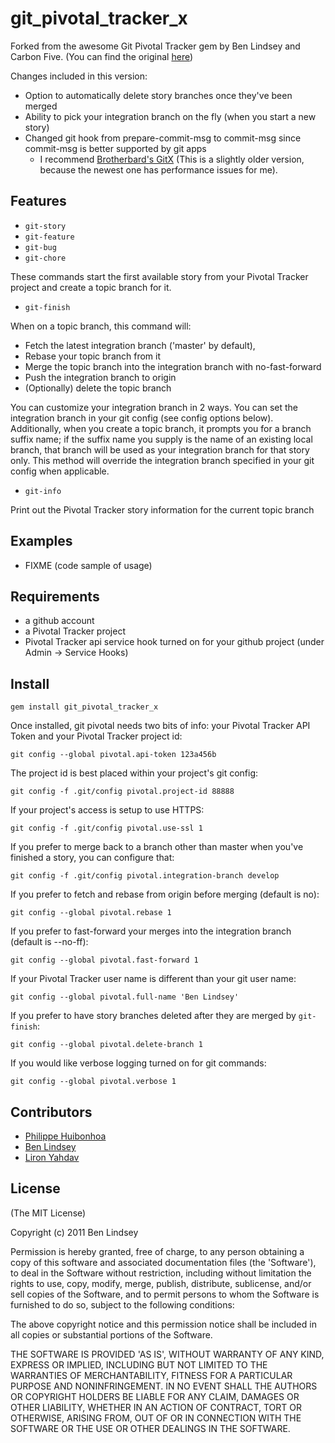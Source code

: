 git\_pivotal\_tracker_x
===========

Forked from the awesome Git Pivotal Tracker gem by Ben Lindsey and Carbon Five.  (You can find the original [here](https://github.com/blindsey/git_pivotal_tracker))

Changes included in this version:

* Option to automatically delete story branches once they've been merged
* Ability to pick your integration branch on the fly (when you start a new story)
* Changed git hook from prepare-commit-msg to commit-msg since commit-msg is better supported by git apps
  * I recommend [Brotherbard's GitX](https://github.com/downloads/phuibonhoa/git_pivotal_tracker/GitX.app.zip) (This is a slightly older version, because the newest one has performance issues for me).

Features
--------

* `git-story`
* `git-feature`
* `git-bug`
* `git-chore`

These commands start the first available story from your Pivotal Tracker project and create a topic branch for it.

* `git-finish`

When on a topic branch, this command will:

* Fetch the latest integration branch ('master' by default), 
* Rebase your topic branch from it
* Merge the topic branch into the integration branch with no-fast-forward 
* Push the integration branch to origin
* (Optionally) delete the topic branch

You can customize your integration branch in 2 ways.  You can set the integration branch in your git config (see config options below).  Additionally, when you create a topic branch, it prompts you for a branch suffix name; if the suffix name you supply is the name of an existing local branch, that branch will be used as your integration branch for that story only.  This method will override the integration branch specified in your git config when applicable.

* `git-info`

Print out the Pivotal Tracker story information for the current topic branch

Examples
--------

* FIXME (code sample of usage)

Requirements
------------

* a github account
* a Pivotal Tracker project
* Pivotal Tracker api service hook turned on for your github project (under Admin -> Service Hooks)

Install
-------

``gem install git_pivotal_tracker_x``

Once installed, git pivotal needs two bits of info: your Pivotal Tracker API Token and your Pivotal Tracker project id:

``git config --global pivotal.api-token 123a456b``

The project id is best placed within your project's git config:

``git config -f .git/config pivotal.project-id 88888``

If your project's access is setup to use HTTPS:

``git config -f .git/config pivotal.use-ssl 1``

If you prefer to merge back to a branch other than master when you've finished a story, you can configure that:

``git config -f .git/config pivotal.integration-branch develop``

If you prefer to fetch and rebase from origin before merging (default is no):

``git config --global pivotal.rebase 1``

If you prefer to fast-forward your merges into the integration branch (default is --no-ff):

``git config --global pivotal.fast-forward 1``

If your Pivotal Tracker user name is different than your git user name:

``git config --global pivotal.full-name 'Ben Lindsey'``

If you prefer to have story branches deleted after they are merged by `git-finish`:

``git config --global pivotal.delete-branch 1``

If you would like verbose logging turned on for git commands:

``git config --global pivotal.verbose 1``


Contributors
------
* [Philippe Huibonhoa](https://github.com/phuibonhoa/)
* [Ben Lindsey](https://github.com/blindsey)
* [Liron Yahdav](https://github.com/lyahdav)

License
-------

(The MIT License)

Copyright (c) 2011 Ben Lindsey

Permission is hereby granted, free of charge, to any person obtaining
a copy of this software and associated documentation files (the
'Software'), to deal in the Software without restriction, including
without limitation the rights to use, copy, modify, merge, publish,
distribute, sublicense, and/or sell copies of the Software, and to
permit persons to whom the Software is furnished to do so, subject to
the following conditions:

The above copyright notice and this permission notice shall be
included in all copies or substantial portions of the Software.

THE SOFTWARE IS PROVIDED 'AS IS', WITHOUT WARRANTY OF ANY KIND,
EXPRESS OR IMPLIED, INCLUDING BUT NOT LIMITED TO THE WARRANTIES OF
MERCHANTABILITY, FITNESS FOR A PARTICULAR PURPOSE AND NONINFRINGEMENT.
IN NO EVENT SHALL THE AUTHORS OR COPYRIGHT HOLDERS BE LIABLE FOR ANY
CLAIM, DAMAGES OR OTHER LIABILITY, WHETHER IN AN ACTION OF CONTRACT,
TORT OR OTHERWISE, ARISING FROM, OUT OF OR IN CONNECTION WITH THE
SOFTWARE OR THE USE OR OTHER DEALINGS IN THE SOFTWARE.
